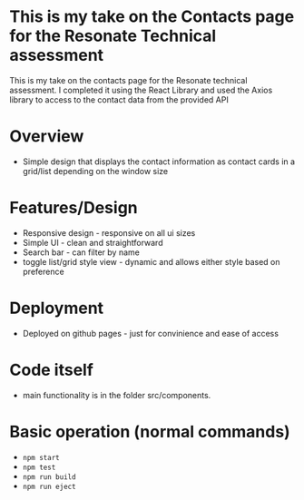 # This is my take on the Contacts page for the Resonate Technical assessment

This is my take on the contacts page for the Resonate technical assessment. I completed it using the React Library and used the Axios library to access to the contact data from the provided API

# Overview

- Simple design that displays the contact information as contact cards in a grid/list depending on the window size

# Features/Design

- Responsive design - responsive on all ui sizes
- Simple UI - clean and straightforward
- Search bar - can filter by name
- toggle list/grid style view - dynamic and allows either style based on preference

# Deployment 

- Deployed on github pages - just for convinience and ease of access

# Code itself
-  main functionality is in the folder src/components.

# Basic operation (normal commands)
- `npm start`
- `npm test`
- `npm run build`
- `npm run eject`

